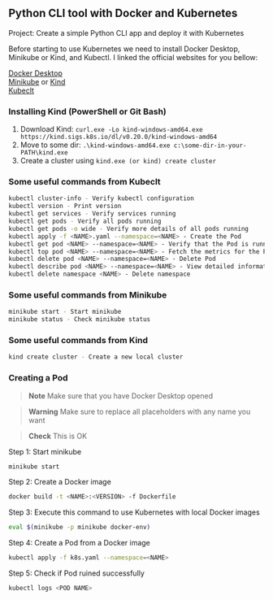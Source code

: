 ## Python CLI tool with Docker and Kubernetes

Project: Create a simple Python CLI app and deploy it with Kubernetes

Before starting to use Kubernetes we need to install Docker Desktop, Minikube or Kind, and Kubectl. I linked the official websites for you bellow:

[Docker Desktop](https://www.docker.com/products/docker-desktop/) <br/>
[Minikube](https://minikube.sigs.k8s.io/docs/start/) or [Kind](https://kind.sigs.k8s.io/docs/user/quick-start/#installing-from-release-binaries)<br/>
[Kubeclt](https://kubernetes.io/docs/tasks/tools/)

### Installing Kind (PowerShell or Git Bash)
1. Download Kind: ```curl.exe -Lo kind-windows-amd64.exe https://kind.sigs.k8s.io/dl/v0.20.0/kind-windows-amd64```
2. Move to some dir: ```.\kind-windows-amd64.exe c:\some-dir-in-your-PATH\kind.exe```
3. Create a cluster using ```kind.exe (or kind) create cluster```
   
### Some useful commands from Kubeclt

```bash
kubectl cluster-info - Verify kubectl configuration
kubectl version - Print version
kubectl get services - Verify services running
kubectl get pods - Verify all pods running
kubectl get pods -o wide - Verify more details of all pods running
kubectl apply -f <NAME>.yaml --namespace=<NAME> - Create the Pod
kubectl get pod <NAME> --namespace=<NAME> - Verify that the Pod is running
kubectl top pod <NAME> --namespace=<NAME> - Fetch the metrics for the Pod
kubectl delete pod <NAME> --namespace=<NAME> - Delete Pod
kubectl describe pod <NAME> --namespace=<NAME> - View detailed information about the Pod
kubectl delete namespace <NAME> - Delete namespace
```

### Some useful commands from Minikube

```bash
minikube start - Start minikube
minikube status - Check minikube status
```

### Some useful commands from Kind

```bash
kind create cluster - Create a new local cluster
```

### Creating a Pod

>**Note**
>Make sure that you have Docker Desktop opened

> **Warning**
> Make sure to replace all <NAME> placeholders with any name you want

> **Check**
> This is OK

Step 1: Start minikube

```bash
minikube start
```

Step 2: Create a Docker image

```bash
docker build -t <NAME>:<VERSION> -f Dockerfile
```

Step 3: Execute this command to use Kubernetes with local Docker images

```bash
eval $(minikube -p minikube docker-env)
```

Step 4: Create a Pod from a Docker image

```bash
kubectl apply -f k8s.yaml --namespace=<NAME>
```
Step 5: Check if Pod ruined successfully

```bash
kubectl logs <POD NAME>
```

